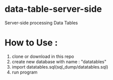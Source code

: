 # data-table-server-side
Server-side processing Data Tables

# How to Use :
1.  clone or download in this repo
2.  create new database with name : "datatables"
3.  import datatables.sql(sql_dump/datatables.sql)
4.  run program 
